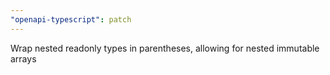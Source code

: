 ```yaml
---
"openapi-typescript": patch
---
```


Wrap nested readonly types in parentheses, allowing for nested immutable arrays
